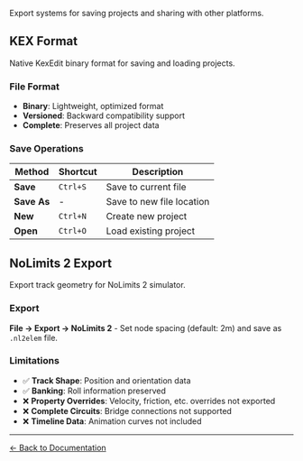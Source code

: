 Export systems for saving projects and sharing with other platforms.

## KEX Format

Native KexEdit binary format for saving and loading projects.

### File Format

-   **Binary**: Lightweight, optimized format
-   **Versioned**: Backward compatibility support
-   **Complete**: Preserves all project data

### Save Operations

| Method      | Shortcut | Description               |
| ----------- | -------- | ------------------------- |
| **Save**    | `Ctrl+S` | Save to current file      |
| **Save As** | -        | Save to new file location |
| **New**     | `Ctrl+N` | Create new project        |
| **Open**    | `Ctrl+O` | Load existing project     |

## NoLimits 2 Export

Export track geometry for NoLimits 2 simulator.

### Export

**File → Export → NoLimits 2** - Set node spacing (default: 2m) and save as `.nl2elem` file.

### Limitations

-   ✅ **Track Shape**: Position and orientation data
-   ✅ **Banking**: Roll information preserved
-   ❌ **Property Overrides**: Velocity, friction, etc. overrides not exported
-   ❌ **Complete Circuits**: Bridge connections not supported
-   ❌ **Timeline Data**: Animation curves not included

---

[← Back to Documentation](../)
